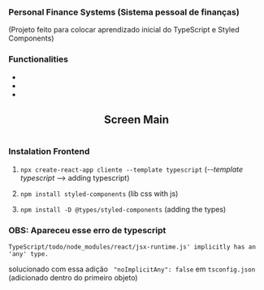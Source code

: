 ### Personal Finance Systems (Sistema pessoal de finanças)
(Projeto feito para colocar aprendizado inicial do TypeScript e Styled Components)

### Functionalities

+ 

+ 

+ 

<h2 align="center">Screen Main</h2>

<p align="center"><img src="" /></p>

### Instalation Frontend

1. `npx create-react-app cliente --template typescript` (_--template typescript_ --> adding typescript)

2. `npm install styled-components` (lib css with js)

3. `npm install -D @types/styled-components` (adding the types)


<h3>OBS: Apareceu esse erro de typescript</h3>

```
TypeScript/todo/node_modules/react/jsx-runtime.js' implicitly has an 'any' type.
```
solucionado com essa adição ` "noImplicitAny": false` em `tsconfig.json` (adicionado dentro do primeiro objeto) 